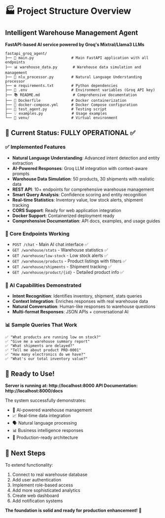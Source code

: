 # 🏭 Project Structure Overview

## Intelligent Warehouse Management Agent
**FastAPI-based AI service powered by Groq's Mixtral/Llama3 LLMs**

```
fastapi_groq_agent/
├── 📄 main.py                 # Main FastAPI application with all endpoints
├── 📊 warehouse_data.py       # Warehouse data simulation and management
├── 🧠 nlu_processor.py        # Natural Language Understanding processor
├── ⚙️ requirements.txt        # Python dependencies
├── 🔧 .env                    # Environment variables (Groq API key)
├── 📚 README.md               # Comprehensive documentation
├── 🐳 Dockerfile              # Docker containerization
├── 🐳 docker-compose.yml      # Docker Compose configuration
├── 🧪 test_agent.py           # Testing script
├── 💡 examples.py             # Usage examples
└── 📁 venv/                   # Virtual environment
```

## 🚀 Current Status: **FULLY OPERATIONAL** ✅

### ✅ Implemented Features
- **Natural Language Understanding**: Advanced intent detection and entity extraction
- **AI-Powered Responses**: Groq LLM integration with context-aware prompts
- **Warehouse Data Simulation**: 50 products, 30 shipments with realistic data
- **REST API**: 10+ endpoints for comprehensive warehouse management
- **Smart Query Analysis**: Confidence scoring and entity recognition
- **Real-time Statistics**: Inventory value, low stock alerts, shipment tracking
- **CORS Support**: Ready for web application integration
- **Docker Support**: Containerized deployment ready
- **Comprehensive Documentation**: API docs, examples, and usage guides

### 🎯 Core Endpoints Working
- `POST /chat` - Main AI chat interface ✅
- `GET /warehouse/stats` - Warehouse statistics ✅
- `GET /warehouse/low-stock` - Low stock alerts ✅
- `GET /warehouse/products` - Product listings with filters ✅
- `GET /warehouse/shipments` - Shipment tracking ✅
- `GET /warehouse/product/{id}` - Detailed product info ✅

### 🧠 AI Capabilities Demonstrated
- **Intent Recognition**: Identifies inventory, shipment, stats queries
- **Context Integration**: Enriches responses with real warehouse data
- **Natural Conversation**: Human-like responses to warehouse questions
- **Multi-format Responses**: JSON APIs + conversational AI

### 📊 Sample Queries That Work
```
✅ "What products are running low on stock?"
✅ "Give me a warehouse summary report"
✅ "What shipments are delayed?"
✅ "Tell me about product PRD-0001"
✅ "How many electronics do we have?"
✅ "What's our total inventory value?"
```

## 🎉 Ready to Use!

**Server is running at: http://localhost:8000**
**API Documentation: http://localhost:8000/docs**

The system successfully demonstrates:
- 🤖 AI-powered warehouse management
- 📈 Real-time data integration
- 🗣️ Natural language processing
- 📊 Business intelligence responses
- 🔧 Production-ready architecture

## 🚀 Next Steps
To extend functionality:
1. Connect to real warehouse database
2. Add user authentication
3. Implement role-based access
4. Add more sophisticated analytics
5. Create web dashboard
6. Add notification systems

**The foundation is solid and ready for production enhancement!** 🎯
